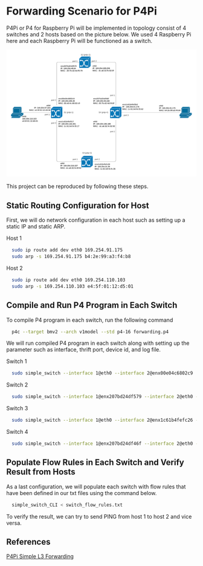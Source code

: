 # Forwarding Scenario for P4Pi 

P4Pi or P4 for Raspberry Pi will be implemented in topology consist of 4 switches and 2 hosts based on the picture below. We used 4 Raspberry Pi here and each Raspberry Pi will be functioned as a switch.

![P4Pi Topology for Forwarding Scenario](topology.png)

This project can be reproduced by following these steps.

## Static Routing Configuration for Host

First, we will do network configuration in each host such as setting up a static IP and static ARP.

Host 1
```bash
  sudo ip route add dev eth0 169.254.91.175
  sudo arp -s 169.254.91.175 b4:2e:99:a3:f4:b8
```

Host 2
```bash
  sudo ip route add dev eth0 169.254.110.103
  sudo arp -s 169.254.110.103 e4:5f:01:12:d5:01
```

## Compile and Run P4 Program in Each Switch

To compile P4 program in each switch, run the following command
```bash
  p4c --target bmv2 --arch v1model --std p4-16 forwarding.p4 
```
We will run compiled P4 program in each switch along with setting up the parameter such as interface, thrift port, device id, and log file.

Switch 1
```bash
  sudo simple_switch --interface 1@eth0 --interface 2@enx00e04c6802c9  --interface 3@enx1c61b4fef317 --thrift-port 9090 --device-id 1 --log-file switch.log forwarding.json &
```

Switch 2
```bash
  sudo simple_switch --interface 1@enx207bd24df579 --interface 2@eth0 --thrift-port 9090 --device-id 2 --log-file switch.log forwarding.json &
```

Switch 3
```bash
  sudo simple_switch --interface 1@eth0 --interface 2@enx1c61b4fefc26 --thrift-port 9090 --device-id 3 --log-file switch.log forwarding.json &
```

Switch 4
```bash
  sudo simple_switch --interface 1@enx207bd24df46f --interface 2@eth0 --interface 3@enx1c61b4fef3b2 --thrift-port 9090 --device-id 4 --log-file switch.log forwarding.json &
```

## Populate Flow Rules in Each Switch and Verify Result from Hosts

As a last configuration, we will populate each switch with flow rules that have been defined in our txt files using the command below.

```bash
  simple_switch_CLI < switch_flow_rules.txt
```
To verify the result, we can try to send PING from host 1 to host 2 and vice versa.

## References

[P4Pi Simple L3 Forwarding](https://github.com/p4lang/p4pi/wiki/Example-%231-Simple-L3-forwarding-(Bmv2))
